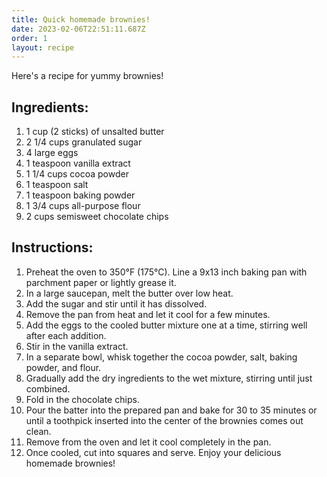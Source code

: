 ```yaml
---
title: Quick homemade brownies!
date: 2023-02-06T22:51:11.687Z
order: 1
layout: recipe
---
```

H﻿ere's a recipe for yummy brownies!

## Ingredients:

1. 1 cup (2 sticks) of unsalted butter
2. 2 1/4 cups granulated sugar
3. 4 large eggs
4. 1 teaspoon vanilla extract
5. 1 1/4 cups cocoa powder
6. 1 teaspoon salt
7. 1 teaspoon baking powder
8. 1 3/4 cups all-purpose flour
9. 2 cups semisweet chocolate chips

## Instructions:

1. Preheat the oven to 350°F (175°C). Line a 9x13 inch baking pan with parchment paper or lightly grease it.
2. In a large saucepan, melt the butter over low heat.
3. Add the sugar and stir until it has dissolved.
4. Remove the pan from heat and let it cool for a few minutes.
5. Add the eggs to the cooled butter mixture one at a time, stirring well after each addition.
6. Stir in the vanilla extract.
7. In a separate bowl, whisk together the cocoa powder, salt, baking powder, and flour.
8. Gradually add the dry ingredients to the wet mixture, stirring until just combined.
9. Fold in the chocolate chips.
10. Pour the batter into the prepared pan and bake for 30 to 35 minutes or until a toothpick inserted into the center of the brownies comes out clean.
11. Remove from the oven and let it cool completely in the pan.
12. Once cooled, cut into squares and serve. Enjoy your delicious homemade brownies!